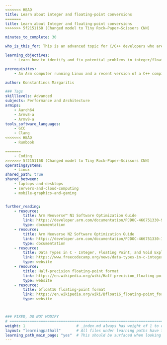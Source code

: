 ```yaml
---
<<<<<<< HEAD
title: Learn about integer and floating-point conversions
=======
title: Learn about Integer and floating-point conversions
>>>>>>> 5f2151168 (Changed model to Tiny Rock–Paper–Scissors CNN)

minutes_to_complete: 30

who_is_this_for: This is an advanced topic for C/C++ developers who are interested in learning about the intricacies of conversions between floating-point numbers and integers.

learning_objectives: 
    - Learn how to identify and fix potential problems in integer/float conversions in C/C++ on Arm

prerequisites:
    - An Arm computer running Linux and a recent version of a C++ compiler (Clang or GCC) installed

author: Konstantinos Margaritis

### Tags
skilllevels: Advanced
subjects: Performance and Architecture
armips:
    - Aarch64
    - Armv8-a
    - Armv9-a
tools_software_languages:
    - GCC
    - Clang
<<<<<<< HEAD
    - Runbook

=======
    - Coding
>>>>>>> 5f2151168 (Changed model to Tiny Rock–Paper–Scissors CNN)
operatingsystems:
    - Linux
shared_path: true
shared_between:
    - laptops-and-desktops
    - servers-and-cloud-computing
    - mobile-graphics-and-gaming


further_reading:
    - resource:
        title: Arm Neoverse™ N1 Software Optimization Guide
        link: https://developer.arm.com/documentation/PJDOC-466751330-9707/r4p1/?lang=en
        type: documentation
    - resource:
        title: Arm Neoverse N2 Software Optimization Guide
        link: https://developer.arm.com/documentation/PJDOC-466751330-18256/0003/?lang=en
        type: documentation
    - resource:
        title: Data Types in C - Integer, Floating Point, and Void Explained
        link: https://www.freecodecamp.org/news/data-types-in-c-integer-floating-point-and-void-explained/
        type: website
    - resource:
        title: Half-precision floating-point format
        link: https://en.wikipedia.org/wiki/Half-precision_floating-point_format
        type: website
    - resource:
        title: bfloat16 floating-point format
        link: https://en.wikipedia.org/wiki/Bfloat16_floating-point_format
        type: website



### FIXED, DO NOT MODIFY
# ================================================================================
weight: 1                       # _index.md always has weight of 1 to order correctly
layout: "learningpathall"       # All files under learning paths have this same wrapper
learning_path_main_page: "yes"  # This should be surfaced when looking for related content. Only set for _index.md of learning path content.
---
```

